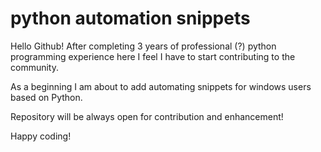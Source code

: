 # python automation snippets

Hello Github! 
After completing 3 years of professional (?) python programming experience here I feel I have to start contributing to the community. 

As a beginning I am about to add automating snippets for windows users based on Python. 

Repository will be always open for contribution and enhancement!

Happy coding!
